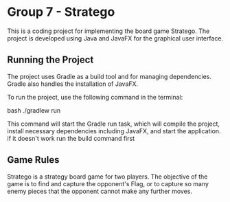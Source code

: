 # Group 7 - Stratego

This is a coding project for implementing the board game Stratego. The project is developed using Java and JavaFX for the graphical user interface.

## Running the Project

The project uses Gradle as a build tool and for managing dependencies. Gradle also handles the installation of JavaFX.

To run the project, use the following command in the terminal:

bash
./gradlew run


This command will start the Gradle run task, which will compile the project, install necessary dependencies including JavaFX, and start the application. if it doesn't work run the build command first

## Game Rules

Stratego is a strategy board game for two players. The objective of the game is to find and capture the opponent's Flag, or to capture so many enemy pieces that the opponent cannot make any further moves.
